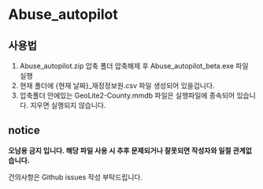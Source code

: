 # Abuse_autopilot

## 사용법
1. Abuse_autopilot.zip 압축 폴더 압축해제 후 Abuse_autopilot_beta.exe 파일 실행
2. 현재 폴더에 {현재 날짜}_재정정보원.csv 파일 생성되어 있을겁니다.
3. 압축폴더 안에있는 GeoLite2-County.mmdb 파일은 실행파일에 종속되어 있습니다. 지우면 실행되지 않습니다.

## notice
<b>오남용 금지 입니다. 해당 파일 사용 시 추후 문제되거나 잘못되면 작성자와 일절 관계없습니다.</b>

건의사항은 Github issues 작성 부탁드립니다.